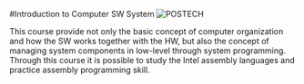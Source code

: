 #Introduction to Computer SW System
![POSTECH](https://img.shields.io/badge/CSED342-POSTECH%20Spring%202021-blue)

This course provide not only the basic concept of computer organization and how the SW works together with the HW, 
but also the concept of managing system components in low-level through system programming. 
Through this course it is possible to study the Intel assembly languages and practice assembly programming skill.
